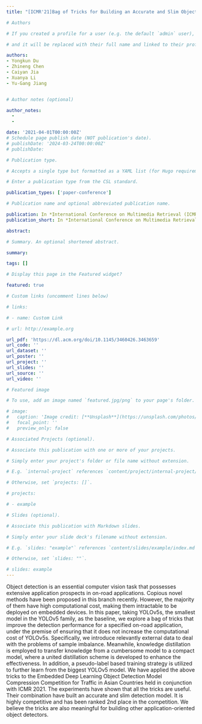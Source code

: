 ```yaml
---
title: "[ICMR'21]Bag of Tricks for Building an Accurate and Slim Object Detector for Embedded Applications"

# Authors

# If you created a profile for a user (e.g. the default `admin` user), write the username (folder name) here

# and it will be replaced with their full name and linked to their profile.

authors:
- Yongkun Du
- Zhineng Chen
- Caiyan Jia
- Xuanya Li
- Yu-Gang Jiang


# Author notes (optional)

author_notes:
  - 
  - 

date: '2021-04-01T00:00:00Z'
# Schedule page publish date (NOT publication's date).
# publishDate: '2024-03-24T00:00:00Z'
# publishDate: 

# Publication type.

# Accepts a single type but formatted as a YAML list (for Hugo requirements).

# Enter a publication type from the CSL standard.

publication_types: ['paper-conference']

# Publication name and optional abbreviated publication name.

publication: In *International Conference on Multimedia Retrieval (ICMR) 2021*
publication_short: In *International Conference on Multimedia Retrieval (ICMR) 2021*

abstract: 

# Summary. An optional shortened abstract.

summary: 

tags: []

# Display this page in the Featured widget?

featured: true

# Custom links (uncomment lines below)

# links:

# - name: Custom Link

# url: http://example.org

url_pdf: 'https://dl.acm.org/doi/10.1145/3460426.3463659'
url_code: ''
url_dataset: ''
url_poster: ''
url_project: ''
url_slides: ''
url_source: ''
url_video: ''

# Featured image

# To use, add an image named `featured.jpg/png` to your page's folder.

# image:
#   caption: 'Image credit: [**Unsplash**](https://unsplash.com/photos/pLCdAaMFLTE)'
#   focal_point: ''
#   preview_only: false

# Associated Projects (optional).

# Associate this publication with one or more of your projects.

# Simply enter your project's folder or file name without extension.

# E.g. `internal-project` references `content/project/internal-project/index.md`.

# Otherwise, set `projects: []`.

# projects:

# - example

# Slides (optional).

# Associate this publication with Markdown slides.

# Simply enter your slide deck's filename without extension.

# E.g. `slides: "example"` references `content/slides/example/index.md`.

# Otherwise, set `slides: ""`.

# slides: example
---
```

Object detection is an essential computer vision task that possesses extensive application prospects in on-road applications. Copious novel methods have been proposed in this branch recently. However, the majority of them have high computational cost, making them intractable to be deployed on embedded devices. In this paper, taking YOLOv5s, the smallest model in the YOLOv5 family, as the baseline, we explore a bag of tricks that improve the detection performance for a specified on-road application, under the premise of ensuring that it does not increase the computational cost of YOLOv5s. Specifically, we introduce relevantly external data to deal with the problems of sample imbalance. Meanwhile, knowledge distillation is employed to transfer knowledge from a cumbersome model to a compact model, where a united distillation scheme is developed to enhance the effectiveness. In addition, a pseudo-label based training strategy is utilized to further learn from the biggest YOLOv5 model. We have applied the above tricks to the Embedded Deep Learning Object Detection Model Compression Competition for Traffic in Asian Countries held in conjunction with ICMR 2021. The experiments have shown that all the tricks are useful. Their combination have built an accurate and slim detection model. It is highly competitive and has been ranked 2nd place in the competition. We believe the tricks are also meaningful for building other application-oriented object detectors.
